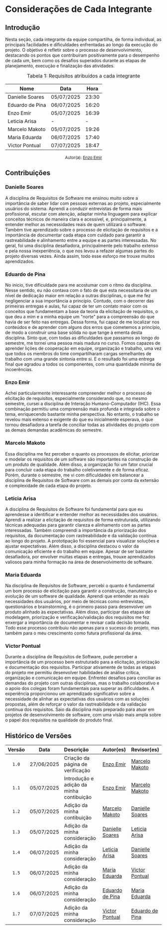 # Considerações de Cada Integrante

## Introdução

Nesta seção, cada integrante da equipe compartilha, de forma individual, as principais facilidades e dificuldades enfrentadas ao longo da execução do projeto. O objetivo é refletir sobre o processo de desenvolvimento, destacando os pontos que contribuíram positivamente para o desempenho de cada um, bem como os desafios superados durante as etapas de planejamento, execução e finalização das atividades.

<font size="3"><p style="text-align: center">Tabela 1: Requisitos atribuídos a cada integrante</p></font>

<div align="center">

<table>
  <thead>
    <tr>
      <th>Nome</th>
      <th>Data</th>
      <th>Hora</th>
    </tr>
  </thead>
  <tbody>
    <tr>
      <td> Danielle Soares </td>
      <td> 05/07/2025 </td>
      <td> 23:30 </td>
    </tr>
    <tr>
      <td> Eduardo de Pina </td>
      <td> 06/07/2025 </td>
      <td> 16:20 </td>
    </tr>
    <tr>
      <td> Enzo Emir </td>
      <td> 05/07/2025 </td>
      <td> 16:39 </td>
    </tr>
    <tr>
      <td> Leticia Arisa </td>
      <td> - </td>
      <td> - </td>
    </tr>
    <tr>
      <td> Marcelo Makoto </td>
      <td> 05/07/2025 </td>
      <td> 19:26 </td>
    </tr>
    <tr>
      <td> Maria Eduarda </td>
      <td> 06/07/2025 </td>
      <td> 17:40 </td>
    </tr>
    <tr>
      <td> Victor Pontual </td>
      <td> 07/07/2025 </td>
      <td> 18:47 </td>
    </tr>
  </tbody>
</table>

</div>

<font size="2"><p style="text-align: center">Autor(a): [Enzo Emir](https://github.com/EnzoEmir) </p></font>


## Contribuições

### Danielle Soares

A disciplina de Requisitos de Software me ensinou muito sobre a importância de saber lidar com pessoas externas ao projeto, especialmente usuários do sistema. Aprendi a conduzir entrevistas de forma mais profissional, escutar com atenção, adaptar minha linguagem para explicar conceitos técnicos de maneira clara e acessível, e, principalmente, a entender melhor as necessidades reais de quem utilizará o software. Também tive aprendizado sobre o processo de elicitação de requisitos e a importância de documentar cada etapa com cuidado para garantir a rastreabilidade e alinhamento entre a equipe e as partes interessadas. No geral, foi uma disciplina desafiadora, principalmente pelo trabalho extenso e pela nossa inexperiência, o que nos levou a refazer algumas partes do projeto diversas vezes. Ainda assim, todo esse esforço me trouxe muitos aprendizados.

### Eduardo de Pina

No início, tive dificuldade para me acostumar com o ritmo da disciplina. Nesse sentido, eu não contava com o fato de que esta necessitaria de um nível de dedicação maior em relação a outras disciplinas, o que me fez negligenciar a sua importância a princípio. Contudo, com o decorrer das primeiras entregas e aulas, fui capaz de ter um contato maior com os conceitos que fundamentam a base da teoria da elicitação de requisitos, o que deu a mim e a minha equipe um "norte" para a compreensão do que havia de ser feito nas entregas. Dessa forma, fui capaz de me localizar nos conteúdos e de aprender com alguns dos erros que cometemos a princípio, de modo a construir uma base sólida no que tange à ementa desta disciplina. Sinto que, com todas as dificuldades que passamos ao longo do semestre, me tornei uma pessoa mais madura no curso. Fomos capazes de aprender lições de cooperação em equipe, organização e trabalho, uma vez que todos os membros do time compartilharam cargas semelhantes de trabalho com uma grande sintonia entre si. E o resultado foi uma entrega final que agradou a todos os componentes, com uma quantidade mínima de incoerências.

### Enzo Emir

Achei particularmente interessante compreender melhor o processo de elicitação de requisitos, especialmente considerando que, no mesmo semestre, cursei a disciplina de Interação Humano-Computador (IHC). Essa combinação permitiu uma compreensão mais profunda e integrada sobre o tema, enriquecendo bastante minha perspectiva. No entanto, o trabalho se revelou mais extenso e exigente do que eu inicialmente esperava, o que tornou desafiadora a tarefa de conciliar todas as atividades do projeto com as demais demandas acadêmicas do semestre.

### Marcelo Makoto

Essa disciplina me fez perceber o quanto os processos de elicitar, priorizar e modelar os requisitos de um software são importantes na construção de um produto de qualidade. Além disso, a organização foi um fator crucial para concluir cada etapa do trabalho coletivamente e de forma eficaz. Porém, durante o semestre, me vi com dificuldades em balancear a disciplina de Requisitos de Software com as demais por conta da extensão e complexidade de cada etapa do projeto.

### Leticia Arisa

A disciplina de Requisitos de Software foi fundamental para que eu aprendesse a identificar e entender melhor as necessidades dos usuários. Aprendi a realizar a elicitação de requisitos de forma estruturada, utilizando técnicas adequadas para garantir clareza e alinhamento com as partes interessadas. Também compreendi a importância da priorização dos requisitos, da documentação com rastreabilidade e da validação contínua ao longo do projeto. A prototipação foi essencial para visualizar soluções e ajustar expectativas. Além disso, a disciplina destacou o valor da comunicação eficiente e do trabalho em equipe. Apesar de ser bastante desafiadora, por envolver muitas etapas e entregas, trouxe aprendizados valiosos para minha formação na área de desenvolvimento de software.

### Maria Eduarda

Na disciplina de Requisitos de Software, percebi o quanto é fundamental um bom processo de elicitação para garantir a construção, manutenção e evolução de um software de qualidade. Aprendi que entender as reais necessidades dos usuários, por meio de técnicas como entrevistas, questionários e brainstorming, é o primeiro passo para desenvolver um produto alinhado às expectativas. Além disso, participar das etapas de modelagem, priorização e verificação/validação dos requisitos me fez enxergar a importância de documentar e revisar cada decisão tomada. Todo esse processo contribuiu não apenas para o sucesso do projeto, mas também para o meu crescimento como futura profissional da área.

### Victor Pontual

Durante a disciplina de Requisitos de Software, pude perceber a importância de um processo bem estruturado para a elicitação, priorização e documentação dos requisitos. Participar ativamente de todas as etapas do projeto me permitiu desenvolver habilidades de análise crítica, organização e comunicação em equipe. Enfrentei desafios para conciliar as demandas do projeto com outras disciplinas, mas o trabalho colaborativo e o apoio dos colegas foram fundamentais para superar as dificuldades. A experiência proporcionou um aprendizado significativo sobre a necessidade de alinhar as expectativas dos usuários com as soluções propostas, além de reforçar o valor da rastreabilidade e da validação contínua dos requisitos. Saio da disciplina mais preparado para atuar em projetos de desenvolvimento de software, com uma visão mais ampla sobre o papel dos requisitos na qualidade do produto final.

## Histórico de Versões

| Versão | Data       | Descrição                         | Autor(es)    | Revisor(es)  |
|:-----: | :--------: | :------------------------------- | :---------- | :---------- |
| `1.0`    | 27/06/2025 | Criação da página de verificação | [Enzo Emir](https://github.com/EnzoEmir)   | [Marcelo Makoto](https://github.com/MM4k) |
| `1.1`    | 05/07/2025 | Introdução e adição da minha contibuição | [Enzo Emir](https://github.com/EnzoEmir)   | [Marcelo Makoto](https://github.com/MM4k) |
| `1.2`    | 05/07/2025 | Adição da minha contibuição | [Marcelo Makoto](https://github.com/MM4k)   | [Danielle Soares](https://github.com/danielle-soaress) |
| `1.3`    | 05/07/2025 | Adição da minha consideração |  [Danielle Soares](https://github.com/danielle-soaress)   | [Leticia Arisa](https://github.com/Leticia-Arisa-K-Higa) |
| `1.4`    | 06/07/2025 | Adição da minha consideração |  [Leticia Arisa](https://github.com/Leticia-Arisa-K-Higa)   | [Danielle Soares](https://github.com/danielle-soaress) |
| `1.5`    | 06/07/2025 | Adição da minha consideração |  [Maria Eduarda](https://github.com/dudaa28)   | [Victor Pontual](https://github.com/VictorPontual) |
| `1.6`    | 06/07/2025 | Adição da minha consideração |  [Eduardo de Pina](https://github.com/eduardodpms)   | [Maria Eduarda](https://github.com/dudaa28) |
| `1.7`    | 07/07/2025 | Adição da minha consideração |  [Victor Pontual](https://github.com/VictorPontual)   | [Eduardo de Pina](https://github.com/eduardodpms) |